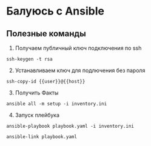 # Балуюсь с Ansible

## Полезные команды

1. Получаем публичный ключ подключения по ssh

```text
ssh-keygen -t rsa
```

2. Устанавливаем ключ для подлючения без пароля

```text
ssh-copy-id {{user}}@{{host}}
```
3. Получить Факты

```text
ansible all -m setup -i inventory.ini 
```
4. Запуск плейбука
```
ansible-playbook playbook.yaml -i inventory.ini
```

```
ansible-link playbook.yaml
```
